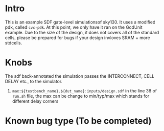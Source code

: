 # Intro
 This is an example SDF gate-level simulationsof sky130.
 It uses a modified pdk, called `cvc-pdk`. At this point, we only have it ran on the GcdUnit example. Due to the size of the design, it does not covers all of the standard cells, please be prepared for bugs if your design invloves SRAM + more stdcells.

# Knobs
The sdf back-annotated the simulation passes the INTERCONNECT, CELL DELAY etc., to the simulator.

1. `max:${testbench_name}.${dut_name}:inputs/design.sdf` in the line 38 of `run.sh` file, the max can be change to min/typ/max which stands for different delay corners

# Known bug type (To be completed)

